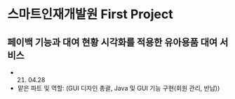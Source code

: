 #  스마트인재개발원 First Project

## 페이백 기능과 대여 현황 시각화를 적용한 유아용품 대여 서비스
- 21. 04.28
- 맡은 파트 및 역할: (GUI 디자인 총괄, Java 및 GUI 기능 구현(회원 관리, 반납))
